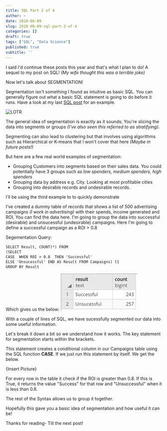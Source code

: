```yaml
---
title: SQL Part 2 of 4
author: ~
date: 2018-06-09
slug: 2018-06-09-sql-part-2-of-4
categories: []
draft: true
tags: ["SQL", "Data Science"]
published: true
subtitle: ''
---
```


I said I'd continue these posts this year and that's what I plan to do! A sequel to my post on SQL! *(My wife thought this was a terrible joke)*

Now let's talk about SEGMENTATION! 

Segmentation isn't something I found as intuitive as basic SQL. You can generally figure out what a basic SQL statement is going to do before it runs. Have a look at my last  [SQL post](http://shan-data-science.co.uk/2017-05-15-sql1/) for an example. 

![LOTR](/img/25sryb.jpg)


The general idea of segmentation is exactly as it sounds; You're slicing the data into segments or groups *(I've also seen this referred to as stratifying)*.

Segmenting can also lead to clustering but that involves using algorithms such as Hierarchical or K-means that I won't cover that here *(Maybe in future posts!)*


But here are a few real world examples of segmentation:

- Grouping Customers into segments based on their sales data. You could potentially have 3 groups such as *low spenders, medium spenders, high spenders*
- Grouping data by address e.g. City. Looking at most profitable cities
- Grouping into desirable records and undesirable records.

I'll be using the third example to to quickly demonstrate

I've created a dummy table of records that shows a list of 500 advertising campaigns *(I work in advertising)* with their spends, income generated and ROI. You can find the data here.
I'm going to group the data into successful (desirable) and unsucessful (undesirable) campaigns.
Here I'm going to define a successful campaign as a ROI > 0.8


Segementation Query:

```
SELECT Result, COUNT(*) FROM
(SELECT
CASE  WHEN ROI > 0.8  THEN 'Successful' 
ELSE 'Unsucessful' END AS Result FROM Campaigns) t1
GROUP BY Result

```

Which gives us the below:
![Outcome](/img/SQL_outcome.png)


With a couple of lines of SQL, we have sucessfully segmented our data into some useful information.

Let's break it down a bit so we understand how it works. The key statement for segmentation starts within the brackets.

This statement creates a conditional column in our Campaigns table using the SQL function **CASE**. If we just run this statement by itself. We get the below.

{Insert Picture}



For every row in the table it check if the ROI is greater than 0.8. If this is True, it returns the value "Success" for that row and "Unsuccessful" when it is less than 0.8.


The rest of the Syntax allows us to group it together.

Hopefully this gave you a basic idea of segmentation and how useful it can be!

Thanks for reading- Till the next post!
